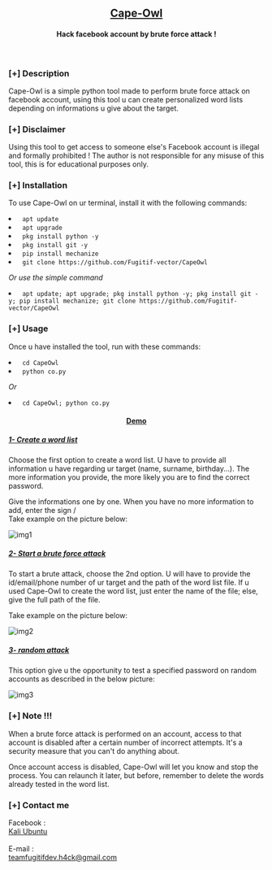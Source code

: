 <h2 align="center"><u>Cape-Owl</u></h2>

<h4 align="center"> Hack facebook account by brute force attack ! </h4>

<p align="center">
<br>
</p>

### [+] Description
Cape-Owl is a simple python tool made to perform brute force attack on facebook account, using this tool u can create personalized word lists depending on informations u give about the target.

### [+] Disclaimer
Using this tool to get access to someone else's Facebook account is illegal and formally prohibited ! The author is not responsible for any misuse of this tool, this is for educational purposes only.

### [+] Installation
To use Cape-Owl on ur terminal, install it with the following commands:
<li><code> apt update </code></li> 
<li><code> apt upgrade </code></li>
<li><code> pkg install python -y </code></li>
<li><code> pkg install git -y</code></li>
<li><code> pip install mechanize</code></li>
<li><code> git clone https://github.com/Fugitif-vector/CapeOwl</code></li>

<i> Or use the simple command</i>
<li><code> apt update; apt upgrade; pkg install python -y; pkg install git -y; pip install mechanize; git clone https://github.com/Fugitif-vector/CapeOwl</code></li>

### [+] Usage
Once u have installed the tool, run with these commands:
<li><code> cd CapeOwl </code></li>
<li><code> python co.py </code></li>

<i> Or </i>
<li><code> cd CapeOwl; python co.py </code></li>

<h4 align="center"><u>Demo</u></h4>
<h5><u>1- Create a word list</u></h5>
<p align="center">
</p>
Choose the first option to create a word list. 
U have to provide all information u have regarding ur target (name, surname, birthday...). The more information you provide, the more likely you are to find the correct password.

Give the informations one by one. When you have no more information to add, enter the sign /<br>
Take example on the picture below:

![img1](https://github.com/Fugitif-vector/CapeOwl/blob/23f92e1c46e9c700fd760f6d97dc4853fd7be519/img1.png)

<h5><u>2- Start a brute force attack</u></h5>
<p align="center">
</p>
To start a brute attack, choose the 2nd option. U will have to provide the id/email/phone number of ur target and the path of the word list file. 
If u used Cape-Owl to create the word list, just enter the name of the file; else, give the full path of the file.

Take example on the picture below:

![img2](https://github.com/Fugitif-vector/CapeOwl/blob/23f92e1c46e9c700fd760f6d97dc4853fd7be519/img2.png)

<h5><u>3- random attack</u></h5>
<p align="center">
</p>
This option give u the opportunity to test a specified password on random accounts as described in the below picture:

![img3](https://github.com/Fugitif-vector/CapeOwl/blob/23f92e1c46e9c700fd760f6d97dc4853fd7be519/img3.png)

### [+] Note !!!
When a brute force attack is performed on an account, access to that account is disabled after a certain number of incorrect attempts. It's a security measure that you can't do anything about. 

Once account access is disabled, Cape-Owl will let you know and stop the process. 
You can relaunch it later, but before, remember to delete the words already tested in the word list.

### [+] Contact me

Facebook : 
<br>
[Kali Ubuntu](https://www.facebook.com/profile.php?id=100082908991551)
<br>
<br>
E-mail : <br>teamfugitifdev.h4ck@gmail.com
